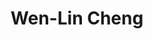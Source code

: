 ---
layout: page
title: Wen-Lin Cheng
name: Wen-Lin Cheng
status: ongoing
program: PhD student
entry_year: 2012
exit_year: 
create_link: false
external_url: 
image: /people/images/wenlin.jpg
brief: 
---